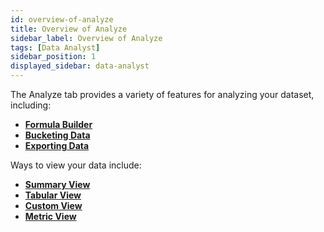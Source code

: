 ```yaml
---
id: overview-of-analyze
title: Overview of Analyze
sidebar_label: Overview of Analyze
tags: [Data Analyst]
sidebar_position: 1
displayed_sidebar: data-analyst
---
```


The Analyze tab provides a variety of features for analyzing your dataset, including:
* **[Formula Builder](./formulas.md)** 
* **[Bucketing Data](.buckets.md)** 
* **[Exporting Data](./exporting.md)** 

Ways to view your data include:
* **[Summary View](./summary-view.md)** 
* **[Tabular View](./tabular-view.md)** 
* **[Custom View](./custom-view.md)** 
* **[Metric View](./metric-view.md)** 
